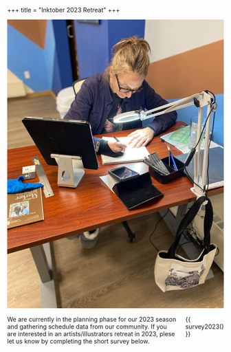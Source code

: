 +++
title = "Inktober 2023 Retreat"
+++

<div class="row" style="padding-bottom: 1em;">
  <img class="six columns" src="chloe-desk.jpg" />

  <div class="six columns">

  We are currently in the planning phase for our 2023 season and gathering schedule data from our community. If you are interested in an artists/illustrators retreat in 2023, plese let us know by completing the short survey below.

  {{ survey2023() }}
  </div>
</div>
